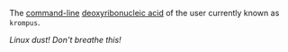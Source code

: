 The [command-line](https://en.wikipedia.org/wiki/Command-line_interface) [deoxyribonucleic acid](https://en.wikipedia.org/wiki/DNA) of the user currently known as `krompus`.

*Linux dust! Don't breathe this!*
